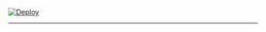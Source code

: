 
 
[![Deploy](https://www.herokucdn.com/deploy/button.svg)](https://dashboard.heroku.com/new-app?template=https://github.com/betingrich4/Prvt)

----------
